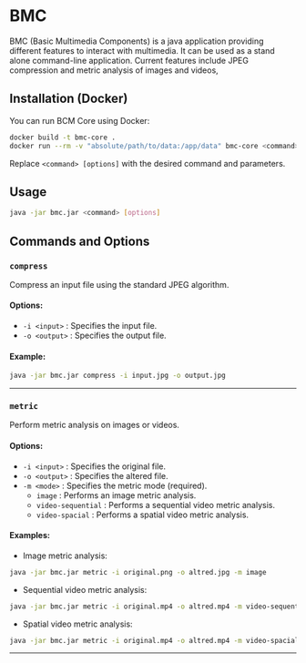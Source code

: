 # BMC

BMC (Basic Multimedia Components) is a java application providing different features to interact with multimedia.
It can be used as a stand alone command-line application. Current features include JPEG compression and metric analysis of images and videos,

## Installation (Docker)

You can run BCM Core using Docker:

```sh
docker build -t bmc-core .
docker run --rm -v "absolute/path/to/data:/app/data" bmc-core <command> [options]
```

Replace `<command> [options]` with the desired command and parameters.

## Usage

```sh
java -jar bmc.jar <command> [options]
```

## Commands and Options

### `compress`
Compress an input file using the standard JPEG algorithm.

#### Options:
- `-i <input>`  : Specifies the input file.
- `-o <output>` : Specifies the output file.

#### Example:
```sh
java -jar bmc.jar compress -i input.jpg -o output.jpg
```

---

### `metric`
Perform metric analysis on images or videos.

#### Options:
- `-i <input>`  : Specifies the original file.
- `-o <output>` : Specifies the altered file.
- `-m <mode>`   : Specifies the metric mode (required).
    - `image`              : Performs an image metric analysis.
    - `video-sequential`   : Performs a sequential video metric analysis.
    - `video-spacial`      : Performs a spatial video metric analysis.

#### Examples:
- Image metric analysis:
```sh
java -jar bmc.jar metric -i original.png -o altred.jpg -m image
```

- Sequential video metric analysis:
```sh
java -jar bmc.jar metric -i original.mp4 -o altred.mp4 -m video-sequential
```

- Spatial video metric analysis:
```sh
java -jar bmc.jar metric -i original.mp4 -o altred.mp4 -m video-spacial
```
---

